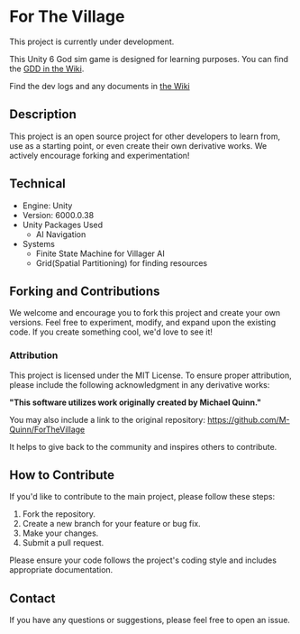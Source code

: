 # For The Village
<p>This project is currently under development.</p>

<p>
  This Unity 6 God sim game is designed for learning purposes. You can find the <a href="https://github.com/M-Quinn/ForTheVillage/wiki/Design-Document">GDD in the Wiki</a>.
</p>
<p>Find the dev logs and any documents in <a href="https://github.com/M-Quinn/ForTheVillage/wiki/Developer-Logs">the Wiki</a></p>

## Description

<p>This project is an open source project for other developers to learn from, use as a starting point, or even create their own derivative works. We actively encourage forking and experimentation!</p>


## Technical

<ul>
  <li>Engine: Unity</li>
  <li>Version: 6000.0.38</li>
  <li>Unity Packages Used
    <ul>
      <li>AI Navigation</li>
    </ul>
  </li>
  <li>Systems
    <ul>
      <li>Finite State Machine for Villager AI</li>
     <li>Grid(Spatial Partitioning) for finding resources</li>
    </ul>
  </li>
</ul>

## Forking and Contributions

<p>We welcome and encourage you to fork this project and create your own versions. Feel free to experiment, modify, and expand upon the existing code. If you create something cool, we'd love to see it!</p>

### Attribution

<p>This project is licensed under the MIT License. To ensure proper attribution, please include the following acknowledgment in any derivative works:</p>

<p><strong>"This software utilizes work originally created by Michael Quinn."</strong></p>

<p>You may also include a link to the original repository: <a href="https://github.com/M-Quinn/ForTheVillage">https://github.com/M-Quinn/ForTheVillage</a></p>

<p>It helps to give back to the community and inspires others to contribute.</p>

## How to Contribute

<p>If you'd like to contribute to the main project, please follow these steps:</p>

1.  Fork the repository.
2.  Create a new branch for your feature or bug fix.
3.  Make your changes.
4.  Submit a pull request.

<p>Please ensure your code follows the project's coding style and includes appropriate documentation.</p>

## Contact

<p>If you have any questions or suggestions, please feel free to open an issue.</p>
